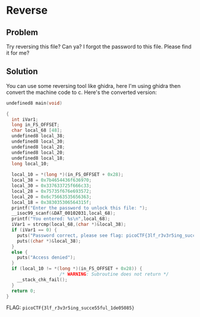# Reverse

## Problem

Try reversing this file? Can ya? I forgot the password to this file. Please find it for me?

## Solution

You can use some reversing tool like ghidra, here I'm using ghidra then convert the machine code to c. Here's the converted version:

```c
undefined8 main(void)

{
  int iVar1;
  long in_FS_OFFSET;
  char local_68 [48];
  undefined8 local_38;
  undefined8 local_30;
  undefined8 local_28;
  undefined8 local_20;
  undefined8 local_18;
  long local_10;
  
  local_10 = *(long *)(in_FS_OFFSET + 0x28);
  local_38 = 0x7b4654436f636970;
  local_30 = 0x337633725f666c33;
  local_28 = 0x75735f676e693572;
  local_20 = 0x6c75663535656363;
  local_18 = 0x383035306564315f;
  printf("Enter the password to unlock this file: ");
  __isoc99_scanf(&DAT_00102031,local_68);
  printf("You entered: %s\n",local_68);
  iVar1 = strcmp(local_68,(char *)&local_38);
  if (iVar1 == 0) {
    puts("Password correct, please see flag: picoCTF{3lf_r3v3r5ing_succe55ful_1de05085}");
    puts((char *)&local_38);
  }
  else {
    puts("Access denied");
  }
  if (local_10 != *(long *)(in_FS_OFFSET + 0x28)) {
                    /* WARNING: Subroutine does not return */
    __stack_chk_fail();
  }
  return 0;
}
```

FLAG: `picoCTF{3lf_r3v3r5ing_succe55ful_1de05085}`